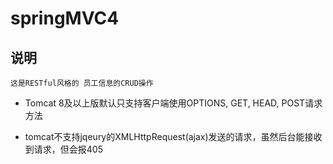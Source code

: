 springMVC4
==

## 说明
```text
这是RESTful风格的 员工信息的CRUD操作
```



* Tomcat 8及以上版默认只支持客户端使用OPTIONS, GET, HEAD, POST请求方法

* tomcat不支持jqeury的XMLHttpRequest(ajax)发送的请求，虽然后台能接收到请求，但会报405
